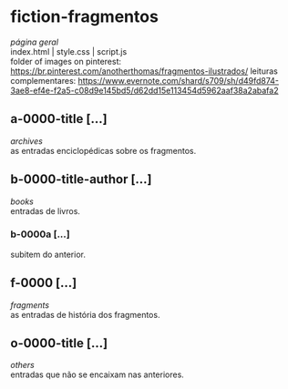 # fiction-fragmentos
*página geral*  
index.html | style.css | script.js  
folder of images on pinterest: https://br.pinterest.com/anotherthomas/fragmentos-ilustrados/
leituras complementares: https://www.evernote.com/shard/s709/sh/d49fd874-3ae8-ef4e-f2a5-c08d9e145bd5/d62dd15e113454d5962aaf38a2abafa2

## a-0000-title [...]
*archives*  
as entradas enciclopédicas sobre os fragmentos.

## b-0000-title-author [...]
*books*  
entradas de livros.

### b-0000a [...]
subitem do anterior.

## f-0000 [...]
*fragments*  
as entradas de história dos fragmentos.

## o-0000-title [...]
*others*  
entradas que não se encaixam nas anteriores.
